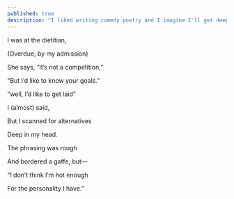 ```yaml
---
published: true
description: "I liked writing comedy poetry and I imagine I'll get deeper into that effort again."
---
```


I was at the dietitian,

(Overdue, by my admission)

She says, “it’s not a competition,”

“But I’d like to know your goals.”

  

”well, I’d like to get laid” 

I (almost) said,

But I scanned for alternatives

Deep in my head.

  

The phrasing was rough

And bordered a gaffe, but—

“I don’t think I’m hot enough

For the personality I have.”